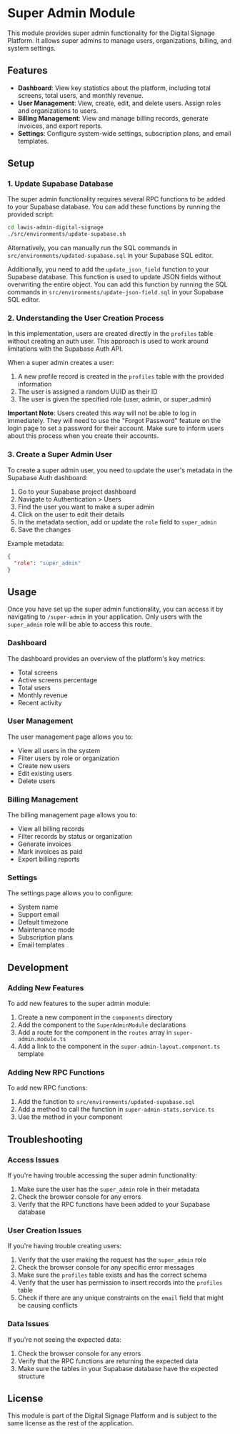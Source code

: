 # Super Admin Module

This module provides super admin functionality for the Digital Signage Platform. It allows super admins to manage users, organizations, billing, and system settings.

## Features

- **Dashboard**: View key statistics about the platform, including total screens, total users, and monthly revenue.
- **User Management**: View, create, edit, and delete users. Assign roles and organizations to users.
- **Billing Management**: View and manage billing records, generate invoices, and export reports.
- **Settings**: Configure system-wide settings, subscription plans, and email templates.

## Setup

### 1. Update Supabase Database

The super admin functionality requires several RPC functions to be added to your Supabase database. You can add these functions by running the provided script:

```bash
cd lawis-admin-digital-signage
./src/environments/update-supabase.sh
```

Alternatively, you can manually run the SQL commands in `src/environments/updated-supabase.sql` in your Supabase SQL editor.

Additionally, you need to add the `update_json_field` function to your Supabase database. This function is used to update JSON fields without overwriting the entire object. You can add this function by running the SQL commands in `src/environments/update-json-field.sql` in your Supabase SQL editor.

### 2. Understanding the User Creation Process

In this implementation, users are created directly in the `profiles` table without creating an auth user. This approach is used to work around limitations with the Supabase Auth API.

When a super admin creates a user:

1. A new profile record is created in the `profiles` table with the provided information
2. The user is assigned a random UUID as their ID
3. The user is given the specified role (user, admin, or super_admin)

**Important Note**: Users created this way will not be able to log in immediately. They will need to use the "Forgot Password" feature on the login page to set a password for their account. Make sure to inform users about this process when you create their accounts.

### 3. Create a Super Admin User

To create a super admin user, you need to update the user's metadata in the Supabase Auth dashboard:

1. Go to your Supabase project dashboard
2. Navigate to Authentication > Users
3. Find the user you want to make a super admin
4. Click on the user to edit their details
5. In the metadata section, add or update the `role` field to `super_admin`
6. Save the changes

Example metadata:
```json
{
  "role": "super_admin"
}
```

## Usage

Once you have set up the super admin functionality, you can access it by navigating to `/super-admin` in your application. Only users with the `super_admin` role will be able to access this route.

### Dashboard

The dashboard provides an overview of the platform's key metrics:

- Total screens
- Active screens percentage
- Total users
- Monthly revenue
- Recent activity

### User Management

The user management page allows you to:

- View all users in the system
- Filter users by role or organization
- Create new users
- Edit existing users
- Delete users

### Billing Management

The billing management page allows you to:

- View all billing records
- Filter records by status or organization
- Generate invoices
- Mark invoices as paid
- Export billing reports

### Settings

The settings page allows you to configure:

- System name
- Support email
- Default timezone
- Maintenance mode
- Subscription plans
- Email templates

## Development

### Adding New Features

To add new features to the super admin module:

1. Create a new component in the `components` directory
2. Add the component to the `SuperAdminModule` declarations
3. Add a route for the component in the `routes` array in `super-admin.module.ts`
4. Add a link to the component in the `super-admin-layout.component.ts` template

### Adding New RPC Functions

To add new RPC functions:

1. Add the function to `src/environments/updated-supabase.sql`
2. Add a method to call the function in `super-admin-stats.service.ts`
3. Use the method in your component

## Troubleshooting

### Access Issues

If you're having trouble accessing the super admin functionality:

1. Make sure the user has the `super_admin` role in their metadata
2. Check the browser console for any errors
3. Verify that the RPC functions have been added to your Supabase database

### User Creation Issues

If you're having trouble creating users:

1. Verify that the user making the request has the `super_admin` role
2. Check the browser console for any specific error messages
3. Make sure the `profiles` table exists and has the correct schema
4. Verify that the user has permission to insert records into the `profiles` table
5. Check if there are any unique constraints on the `email` field that might be causing conflicts

### Data Issues

If you're not seeing the expected data:

1. Check the browser console for any errors
2. Verify that the RPC functions are returning the expected data
3. Make sure the tables in your Supabase database have the expected structure

## License

This module is part of the Digital Signage Platform and is subject to the same license as the rest of the application.
